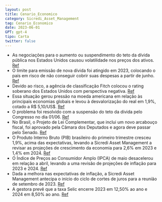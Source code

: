 ```yaml
---
layout: post
title: Cenario_Economico
category: Sicredi_Asset_Management
tag: Cenario_Economico
date: 2023-06-01
GPT: gpt-4
tipo: Carta
twitter: false
---
```


- As negociações para o aumento ou suspendimento do teto da dívida pública nos Estados Unidos causou volatilidade nos preços dos ativos.
<a href="#" onclick="search_on_pdf('Classificação da informação: Uso InternoCenárioEconômicoClassificação da informação: Uso Interno')">Ref</a>
- O limite para emissão de nova dívida foi atingido em 2023, colocando o país em risco de não conseguir cobrir suas despesas a partir de junho.
<a href="#" onclick="search_on_pdf('ativos.•O limite para emissão de nova dívida foi atingido no início de 2023, levando a uma forte r')">Ref</a>
- Devido ao risco, a agência de classificação Fitch colocou o rating soberano dos Estados Unidos com perspectiva negativa.
<a href="#" onclick="search_on_pdf('•O aumento do risco de não pagamento de suas obrigações, embora por um problema político, fez com q')">Ref</a>
- Essa situação gerou pressão na moeda americana em relação às principais economias globais e levou à desvalorização do real em 1,9%, cotado a R$ 5,10/US$.
<a href="#" onclick="search_on_pdf('•Esse episódio pressionou o Dólar em relação às moedas das principais economias globais. Com o Real')">Ref</a>
- O problema foi resolvido com a suspensão do teto da dívida pelo Congresso no dia 01/06.
<a href="#" onclick="search_on_pdf('•Esse problema foi solucionado com a suspensão do teto da dívida pelo Congresso no dia 01/06.O cen')">Ref</a>
- No Brasil, o Projeto de Lei Complementar, que inclui um novo arcabouço fiscal, foi aprovado pela Câmara dos Deputados e agora deve passar pelo Senado.
<a href="#" onclick="search_on_pdf('O arcabouço deverá passar ainda pelo Comitê de Assuntos Econômicos do Senado e ser aprovado pela Cas')">Ref</a>
- O Produto Interno Bruto (PIB) brasileiro do primeiro trimestre cresceu 1,9%, acima das expectativas, levando a Sicredi Asset Management a revisar as projeções de crescimento da economia para 2,6% em 2023 e 1,4% em 2024.
<a href="#" onclick="search_on_pdf('Cenário Econômico | Junho/23Classificação da informação: Uso InternoSicredi Asset ManagementCenár')">Ref</a>
- O Índice de Preços ao Consumidor Amplo (IPCA) de maio desacelerou em relação a abril, levando a uma revisão de projeções de inflação para 2023 e 2024.
<a href="#" onclick="search_on_pdf('Considerando, adicionalmente, a mudança na política de preçosda Petrobrás e os cortes nos combustív')">Ref</a>
- Dada a melhora nas expectativas de inflação, a Sicredi Asset Management antecipa o início do ciclo de cortes de juros para a reunião de setembro de 2023.
<a href="#" onclick="search_on_pdf('expectativas de inflação, antecipamos o início do ciclo de cortesde juros para a reunião de setembr')">Ref</a>
- A gestora prevê que a taxa Selic encerre 2023 em 12,50% ao ano e 2024 em 8,50% ao ano.
<a href="#" onclick="search_on_pdf('Isso significa que a taxa Selic deverá encerrar 2023 em 12,50%ao ano e 2024 em 8,50% ao ano.Fonte:')">Ref</a>
